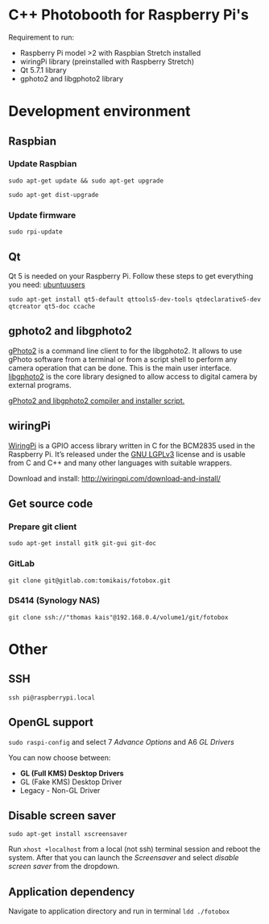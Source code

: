 # C++ Photobooth for Raspberry Pi's
Requirement to run:
* Raspberry Pi model >2 with Raspbian Stretch installed
* wiringPi library (preinstalled with Raspberry Stretch)
* Qt 5.7.1 library
* gphoto2 and libgphoto2 library

# Development environment
## Raspbian
### Update Raspbian
`sudo apt-get update && sudo apt-get upgrade`

`sudo apt-get dist-upgrade`

### Update firmware
`sudo rpi-update`

## Qt
Qt 5 is needed on your Raspberry Pi. Follow these steps to get everything you need: [ubuntuusers](https://wiki.ubuntuusers.de/Qt/)

`sudo apt-get install qt5-default qttools5-dev-tools qtdeclarative5-dev qtcreator qt5-doc ccache`

## gphoto2 and libgphoto2
[gPhoto2](http://www.gphoto.org/proj/gphoto2/) is a command line client to for the libgphoto2. It allows to use gPhoto software from a terminal or from a script shell to perform any camera operation that can be done. This is the main user interface.
[libgphoto2](http://www.gphoto.org/proj/libgphoto2/) is the core library designed to allow access to digital camera by external programs.

[gPhoto2 and libgphoto2 compiler and installer script.](http://github.com/gonzalo/gphoto2-updater)

## wiringPi
[WiringPi](http://wiringpi.com/) is a GPIO access library written in C for the BCM2835 used in the Raspberry Pi. It’s released under the [GNU LGPLv3](http://www.gnu.org/copyleft/lesser.html) license and is usable from C and C++ and many other languages with suitable wrappers.

Download and install: http://wiringpi.com/download-and-install/

## Get source code
### Prepare git client
`sudo apt-get install gitk git-gui git-doc`

### GitLab
`git clone git@gitlab.com:tomikais/fotobox.git`

### DS414 (Synology NAS)
`git clone ssh://"thomas kais"@192.168.0.4/volume1/git/fotobox`

# Other
## SSH
`ssh pi@raspberrypi.local`
## OpenGL support
`sudo raspi-config` and select 7 *Advance Options* and A6 *GL Drivers*

You can now choose between:
* **GL (Full KMS) Desktop Drivers**
* GL (Fake KMS) Desktop Driver
* Legacy - Non-GL Driver

## Disable screen saver
`sudo apt-get install xscreensaver` 

Run `xhost +localhost` from a local (not ssh) terminal session and reboot the system. After that you can launch the *Screensaver* and select *disable screen saver* from the dropdown.

## Application dependency
Navigate to application directory and run in terminal
`ldd ./fotobox`

